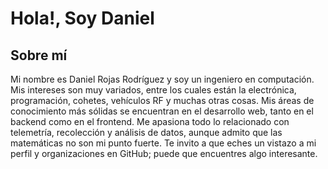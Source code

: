 # Hola!, Soy Daniel

## Sobre mí

Mi nombre es Daniel Rojas Rodríguez y soy un ingeniero en computación. Mis intereses son muy variados, entre los cuales están la electrónica, programación, cohetes, vehículos RF y muchas otras cosas. Mis áreas de conocimiento más sólidas se encuentran en el desarrollo web, tanto en el backend como en el frontend. Me apasiona todo lo relacionado con telemetría, recolección y análisis de datos, aunque admito que las matemáticas no son mi punto fuerte. Te invito a que eches un vistazo a mi perfil y organizaciones en GitHub; puede que encuentres algo interesante.


